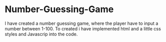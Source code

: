 # Number-Guessing-Game
I have created a number guessing game, where the player have to input a number between 1-100. To created i have implemented html and a little css styles and Javascrip into the code.